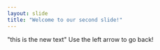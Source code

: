 ```yaml
---
layout: slide
title: "Welcome to our second slide!"
---
```

"this is the new text"
Use the left arrow to go back!

